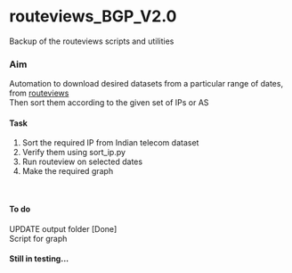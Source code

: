 # routeviews_BGP_V2.0
Backup of the routeviews scripts and utilities

### Aim
Automation to download desired datasets from a particular range of dates, from [routeviews](http://archive.routeviews.org/)<br>
Then sort them according to the given set of IPs or AS

#### Task
1. Sort the required IP from Indian telecom dataset<br>
2. Verify them using sort_ip.py<br>
3. Run routeview on selected dates<br>
4. Make the required graph<br>
<br>

#### To do
UPDATE output folder \[Done]<br>
Script for graph
#### Still in testing...
